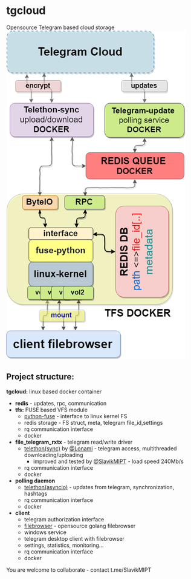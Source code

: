 # tgcloud

Opensourсe Telegram based cloud storage
![Diagram](/img/ProjectDiagram.png)
## Project structure:
**tgcloud:** linux based docker container
* **redis** - updates, rpc, communication
* **tfs:** FUSE based VFS module
  * [python-fuse](https://github.com/SlavikMIPT/tfs) - interface to linux kernel FS
  * redis storage - FS struct, meta, telegram file_id,settings
  * rq communication interface
  * docker
* **file_telegram_rxtx** - telegram read/write driver
  * [telethon(sync)](https://github.com/SlavikMIPT/Telethon) by [@Lonami](https://github.com/Lonami) - telegram access, multithreaded downloading/uploading
    * improved and tested by [@SlavikMIPT](https://github.com/SlavikMIPT) - load speed 240Mb/s 
  * rq communication interface
  * docker
* **polling daemon**
  * [telethon(asyncio)](https://github.com/SlavikMIPT/Telethon) - updates from telegram, synchronization, hashtags
  * rq communication interface
  * docker
* **client**
  * telegram authorization interface
  * [filebrowser](https://github.com/SlavikMIPT/filebrowser) - opensource golang filebrowser
  * windows service
  * telegram desktop client with filebrowser
  * settings, statistics, monitoring...
  * rq communication interface
  * docker

You are welcome to collaborate - contact t.me/SlavikMIPT

